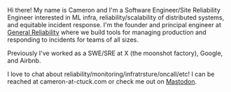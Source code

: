 Hi there! My name is Cameron and I'm a Software Engineer/Site Reliability Engineer interested in ML infra, reliability/scalability of distributed systems, and equitable incident response. I'm the founder and principal engineer at [General Reliability](https://generalreliability.com) where we build tools for managing production and responding to incidents for teams of all sizes.

Previously I've worked as a SWE/SRE at X (the moonshot factory), Google, and Airbnb.

I love to chat about reliability/monitoring/infratrsture/oncall/etc! I can be reached at cameron-at-ctuck.com or check me out on [Mastodon](https://hachyderm.io/@tuckerman).
